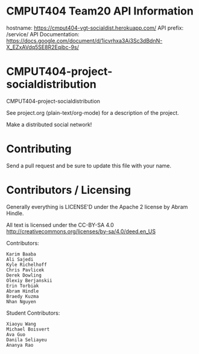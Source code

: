 CMPUT404 Team20 API Information
===================================
hostname: https://cmput404-vgt-socialdist.herokuapp.com/
API prefix: /service/
API Documentation: https://docs.google.com/document/d/1icvrhxa3Ai3Sc3dBdnN-X_EZxAVdq5SE8R2Eqibc-9s/


CMPUT404-project-socialdistribution
===================================

CMPUT404-project-socialdistribution

See project.org (plain-text/org-mode) for a description of the project.

Make a distributed social network!

Contributing
============

Send a pull request and be sure to update this file with your name.

Contributors / Licensing
========================

Generally everything is LICENSE'D under the Apache 2 license by Abram Hindle.

All text is licensed under the CC-BY-SA 4.0 http://creativecommons.org/licenses/by-sa/4.0/deed.en_US

Contributors:

    Karim Baaba
    Ali Sajedi
    Kyle Richelhoff
    Chris Pavlicek
    Derek Dowling
    Olexiy Berjanskii
    Erin Torbiak
    Abram Hindle
    Braedy Kuzma
    Nhan Nguyen 
    
Student Contributors:

    Xiaoyu Wang
    Michael Boisvert
    Ava Guo
    Danila Seliayeu
    Ananya Rao

